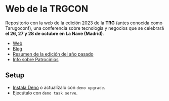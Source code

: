 # Web de la TRGCON



Repositorio con la web de la edición 2023 de la **TRG** (antes conocida como Tarugoconf), una conferencia sobre tecnología y negocios que se celebrará **el 26, 27 y 28 de octubre en La Nave (Madrid)**.

* [Web](https://trgcon.com/)
* [Blog](https://www.trgcon.com/blog/)
* [Resumen de la edición del año pasado](https://vimeo.com/384584744)
* [Info sobre Patrocinios](https://www.dropbox.com/s/s7u9tmlnipx84zf/TRG23_sponsorship_deck_ES.pdf?dl=0)

## Setup

- [Instala Deno](https://deno.com/manual/getting_started/installation) o actualízalo con `deno upgrade`.
- Ejecútalo con `deno task serve`.
